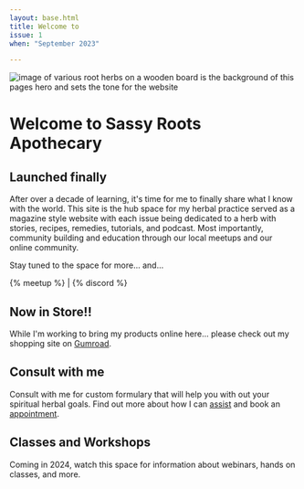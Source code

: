 ```yaml
---
layout: base.html
title: Welcome to
issue: 1
when: "September 2023"

---
```

<div class="home-hero">

![image of various root herbs on a wooden board is the background of this pages hero and sets the tone for the website](/img/sassy-background.png)
# Welcome to Sassy Roots Apothecary
</div>

<div class="welcome content-container">

## Launched finally
After over a decade of learning, it's time for me to finally share what I know with the world. This site is the hub space for my herbal practice served as a magazine style website with each issue being dedicated to a herb with stories, recipes, remedies, tutorials, and podcast. Most importantly, community building and education through our local meetups and our online community. 

Stay tuned to the space for more... and...

{% meetup %} | {% discord %}

</div>

<div class="mini-shop prime-lightest-bk">
<div class="content-container">

## Now in Store!!
While I'm working to bring my products online here... please check out my shopping site on [Gumroad](https://sassyroots.gumroad.com).

</div>
</div>

<div class="welcome content-container">

## Consult with me
Consult with me for custom formulary that will help you with out your spiritual herbal goals. Find out more about how I can [assist](https://sassyroots.com/consultations/) and book an [appointment](https://sassyroots.com/consultations/).

## Classes and Workshops 
Coming in 2024, watch this space for information about webinars, hands on classes, and more.

</div>

